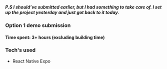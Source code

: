 ##### P.S I should’ve submitted earlier, but I had something to take care of. I set up the project yesterday and just got back to it today.

### Option 1 demo submission
#### Time spent: 3+ hours (excluding building time)

### Tech's used
- React Native Expo
